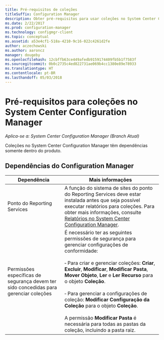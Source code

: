 ```yaml
---
title: Pré-requisitos de coleções
titleSuffix: Configuration Manager
description: Obter pré-requisitos para usar coleções no System Center Configuration Manager.
ms.date: 2/22/2017
ms.prod: configuration-manager
ms.technology: configmgr-client
ms.topic: conceptual
ms.assetid: a53e4cf1-518a-4210-9c16-022c4261d2fe
author: aczechowski
ms.author: aaroncz
manager: dougeby
ms.openlocfilehash: 12cbffb63ce449afedb9159174409fb5b1f7583f
ms.sourcegitcommit: 0b0c2735c4ed822731ae069b4cc1380e89e78933
ms.translationtype: HT
ms.contentlocale: pt-BR
ms.lasthandoff: 05/03/2018
---
```

# <a name="prerequisites-for-collections-in-system-center-configuration-manager"></a>Pré-requisitos para coleções no System Center Configuration Manager

*Aplica-se a: System Center Configuration Manager (Branch Atual)*

Coleções no System Center Configuration Manager têm dependências somente dentro do produto.  

## <a name="configuration-manager-dependencies"></a>Dependências do Configuration Manager  

|Dependência|Mais informações|  
|----------------|----------------------|  
|Ponto do Reporting Services|A função do sistema de sites do ponto do Reporting Services deve estar instalada antes que seja possível executar relatórios para coleções. Para obter mais informações, consulte [Relatórios no System Center Configuration Manager](../../../../core/servers/manage/reporting.md).|  
|Permissões específicas de segurança devem ter sido concedidas para gerenciar coleções|É necessário ter as seguintes permissões de segurança para gerenciar configurações de conformidade:<br /><br /> ‑ Para criar e gerenciar coleções: **Criar**, **Excluir**, **Modificar**, **Modificar Pasta**, **Mover Objeto**, **Ler** e **Ler Recurso** para o objeto **Coleção**.<br /><br /> ‑ Para gerenciar a configurações de coleção: **Modificar Configuração da Coleção** para o objeto **Coleção**.<br /><br /> A permissão **Modificar Pasta** é necessária para todas as pastas da coleção, incluindo a pasta raiz.|  
